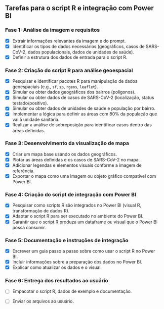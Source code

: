 ## Tarefas para o script R e integração com Power BI

### Fase 1: Análise da imagem e requisitos
- [x] Extrair informações relevantes da imagem e do prompt.
- [x] Identificar os tipos de dados necessários (geográficos, casos de SARS-CoV-2, dados populacionais, dados de unidades de saúde).
- [x] Definir a estrutura dos dados de entrada para o script R.

### Fase 2: Criação do script R para análise geoespacial
- [x] Pesquisar e identificar pacotes R para manipulação de dados geoespaciais (e.g., `sf`, `sp`, `rgeos`, `leaflet`).
- [x] Simular ou obter dados geográficos dos bairros (polígonos).
- [x] Simular ou obter dados de casos de SARS-CoV-2 (localização, status testado/positivo).
- [x] Simular ou obter dados de unidades de saúde e população por bairro.
- [x] Implementar a lógica para definir as áreas com 80% da população que vai à unidade sanitária.
- [x] Realizar a análise de sobreposição para identificar casos dentro das áreas definidas.

### Fase 3: Desenvolvimento da visualização de mapa
- [x] Criar um mapa base usando os dados geográficos.
- [x] Plotar as áreas definidas e os casos de SARS-CoV-2 no mapa.
- [x] Adicionar legendas e elementos visuais conforme a imagem de referência.
- [x] Exportar o mapa como uma imagem ou objeto gráfico compatível com Power BI.

### Fase 4: Criação do script de integração com Power BI
- [x] Pesquisar como scripts R são integrados no Power BI (visual R, transformação de dados R).
- [x] Adaptar o script R para ser executado no ambiente do Power BI.
- [x] Garantir que o script R produza um dataframe ou visual que o Power BI possa consumir.

### Fase 5: Documentação e instruções de integração
- [x] Escrever um guia passo a passo sobre como usar o script R no Power BI.
- [x] Incluir informações sobre a preparação dos dados no Power BI.
- [x] Explicar como atualizar os dados e o visual.

### Fase 6: Entrega dos resultados ao usuário
- [ ] Empacotar o script R, dados de exemplo e documentação.
- [ ] Enviar os arquivos ao usuário.

